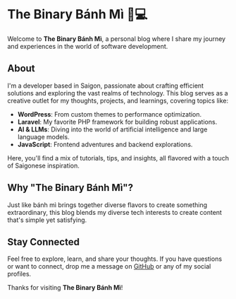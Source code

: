 # The Binary Bánh Mì 🍞💻

Welcome to **The Binary Bánh Mì**, a personal blog where I share my journey and experiences in the world of software development.  

## About  
I'm a developer based in Saigon, passionate about crafting efficient solutions and exploring the vast realms of technology. This blog serves as a creative outlet for my thoughts, projects, and learnings, covering topics like:

- **WordPress**: From custom themes to performance optimization.  
- **Laravel**: My favorite PHP framework for building robust applications.  
- **AI & LLMs**: Diving into the world of artificial intelligence and large language models.  
- **JavaScript**: Frontend adventures and backend explorations.  

Here, you'll find a mix of tutorials, tips, and insights, all flavored with a touch of Saigonese inspiration.  

## Why "The Binary Bánh Mì"?  
Just like bánh mì brings together diverse flavors to create something extraordinary, this blog blends my diverse tech interests to create content that's simple yet satisfying.

## Stay Connected  
Feel free to explore, learn, and share your thoughts. If you have questions or want to connect, drop me a message on [GitHub](https://github.com/mikenk2010) or any of my social profiles.

Thanks for visiting **The Binary Bánh Mì**!  
